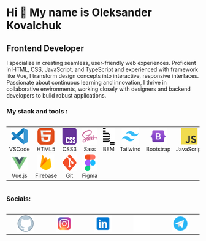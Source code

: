 Hi 👋 My name is Oleksander Kovalchuk
=====================================

Frontend Developer
------------------

I specialize in creating seamless, user-friendly web experiences. Proficient in HTML, CSS, JavaScript, and TypeScript and experienced with framework like Vue, I transform design concepts into interactive, responsive interfaces. Passionate about continuous learning and innovation, I thrive in collaborative environments, working closely with designers and backend developers to build robust applications.

### My stack and tools :

<div style="display: flex; justify-content: center; align-items: flex-start;">
    <table>
        <tr>
            <td align="center" width="88">
                <img src="./images/vscode.svg" alt="Visual Studio Code" width="44" height="44" />
                <br>VSCode
            </td>
            <td align="center" width="88">
                <img src="./images/html5.svg" alt="HTML5" width="44" height="44" />
                <br>HTML5
            </td>
            <td align="center" width="88">
                <img src="./images/css3.svg" alt="CSS3" width="44" height="44" />
                <br>CSS3
            </td>
            <td align="center" width="88">
                <img src="./images/sass.svg" alt="Sass" width="44" height="44" />
                <br>Sass
            </td>
            <td align="center" width="88">
                <img src="./images/bem.svg" alt="Bem" width="44" height="44" />
                <br>BEM
            </td>
            <td align="center" width="88">
                <img src="./images/tailwind.svg" alt="Tailwind" width="44" height="44" />
                <br>Tailwind
            </td>
            <td align="center" width="88">
                <img src="./images/bootstrap.svg" alt="Bootstrap" width="44" height="44" />
                <br>Bootstrap
            </td>
            <td align="center" width="88">
                <img src="./images/javascript.svg" alt="JavaScript" width="44" height="44" />
                <br>JavaScript
            </td>
            <td align="center" width="88">
                <img src="./images/typescript.svg" alt="TypeScript" width="44" height="44" />
                <br>TypeScript
            </td>
        </tr>
        <tr>
            <td align="center" width="88">
                <img src="./images/vue.svg" alt="Vue.js" width="44" height="44" />
                <br>Vue.js
            </td>
            <td align="center" width="88">
                <img src="./images/firebase.svg" alt="Firebase" width="44" height="44" />
                <br>Firebase
            </td>
            <td align="center" width="88">
                <img src="./images/git.svg" alt="Git" width="44" height="44" />
                <br>Git
            </td>
            <td align="center" width="88">
                <img src="./images/figma.svg" alt="Figma" width="44" height="44" />
                <br>Figma
            </td>
        </tr>
    </table>
</div>

### Socials:

<div style="display: flex; justify-content: center; align-items: flex-start;">
    <table>
        <tr>
            <td align="center" width="88">
                <a href="https://www.github.com/Alexandre-Kovalchuk" target="_blank">
                    <img src="./images/github.svg" alt="GitHub" width="44" height="44" />
                </a>
            </td>
            <td align="center" width="88">
                <a href="https://www.instagram.com/kovalchuk5316" target="_blank">
                    <img src="./images/instagram.svg" alt="Instagram" width="44" height="44">
                </a>
            </td>
            <td align="center" width="88">
                <a href="https://www.linkedin.com/in/alex-kovalchuk-087337207/" target="_blank">
                    <img src="./images/linkedin.svg" alt="LinkedIn" width="44" height="44">
                </a>
            </td>
            <td align="center" width="88">
                <a href="https://www.x.com/kovalchuk5316" target="_blank">
                    <img src="./images/x.svg" alt="X" width="44" height="44">
                </a>
            </td>
            <td align="center" width="88">
                <a href="https://t.me/kovalchuk5316" target="_blank">
                    <img src="./images/telegram.svg" alt="Telegram" width="44" height="44">
                </a>
            </td>
        </tr>
    </table>
</div>

